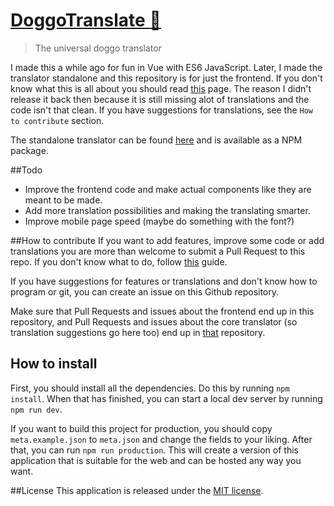 # [DoggoTranslate :dog:](https://gabbersaurus.github.io/DoggoTranslator/)

> The universal doggo translator

I made this a while ago for fun in Vue with ES6 JavaScript. Later, I made the translator standalone and this repository is for just the frontend. If you don't know what this is all about you should read [this](http://knowyourmeme.com/memes/doggo) page.
The reason I didn't release it back then because it is still missing alot of translations and the code isn't that clean. If you have suggestions for translations, see the `How to contribute` section.

The standalone translator can be found [here](https://github.com/Gabbersaurus/DoggoTranslatorCore/) and is available as a NPM package.

##Todo
* Improve the frontend code and make actual components like they are meant to be made.
* Add more translation possibilities and making the translating smarter.
* Improve mobile page speed (maybe do something with the font?)

##How to contribute
If you want to add features, improve some code or add translations you are more than welcome to submit a Pull Request to this repo.
If you don't know what to do, follow [this](https://github.com/MarcDiethelm/contributing/blob/master/README.md) guide.

If you have suggestions for features or translations and don't know how to program or git, you can create an issue on this Github repository.

Make sure that Pull Requests and issues about the frontend end up in this repository, and Pull Requests and issues about the core translator (so translation suggestions go here too) end up in [that](https://github.com/Gabbersaurus/DoggoTranslatorCore/) repository.

## How to install

First, you should install all the dependencies. Do this by running `npm install`.
When that has finished, you can start a local dev server by running `npm run dev`.

If you want to build this project for production, you should copy `meta.example.json` to `meta.json` and change the fields to your liking.
After that, you can run `npm run production`. This will create a version of this application that is suitable for the web and can be hosted any way you want.

##License
This application is released under the [MIT license](https://github.com/Gabbersaurus/DoggoTranslator/blob/master/LICENSE).